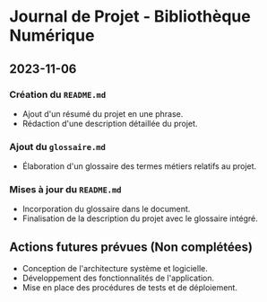 # Journal de Projet - Bibliothèque Numérique

## 2023-11-06

### Création du `README.md`
- Ajout d'un résumé du projet en une phrase.
- Rédaction d'une description détaillée du projet.

### Ajout du `glossaire.md`
- Élaboration d'un glossaire des termes métiers relatifs au projet.

### Mises à jour du `README.md`
- Incorporation du glossaire dans le document.
- Finalisation de la description du projet avec le glossaire intégré.

## Actions futures prévues (Non complétées)
- Conception de l'architecture système et logicielle.
- Développement des fonctionnalités de l'application.
- Mise en place des procédures de tests et de déploiement.
